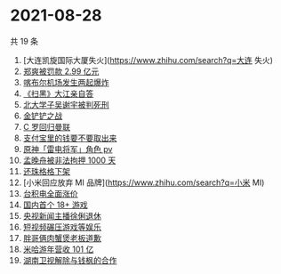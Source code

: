 # 2021-08-28

共 19 条

<!-- BEGIN -->
<!-- 最后更新时间 Sat Aug 28 2021 10:18:13 GMT+0800 (China Standard Time) -->

1. [大连凯旋国际大厦失火](https://www.zhihu.com/search?q=大连 失火)
1. [郑爽被罚款 2.99 亿元](https://www.zhihu.com/search?q=郑爽)
1. [喀布尔机场发生两起爆炸](https://www.zhihu.com/search?q=喀布尔机场)
1. [《扫黑》大江亲自答](https://www.zhihu.com/search?q=扫黑风暴)
1. [北大学子吴谢宇被判死刑](https://www.zhihu.com/search?q=吴谢宇)
1. [金铲铲之战](https://www.zhihu.com/search?q=金铲铲之战)
1. [C 罗回归曼联](https://www.zhihu.com/search?q=C罗)
1. [支付宝里的钱要不要取出来](https://www.zhihu.com/search?q=支付宝)
1. [原神「雷电将军」角色 pv](https://www.zhihu.com/search?q=原神)
1. [孟晚舟被非法拘押 1000 天](https://www.zhihu.com/search?q=孟晚舟)
1. [还珠格格下架](https://www.zhihu.com/search?q=还珠格格)
1. [小米回应放弃 MI 品牌](https://www.zhihu.com/search?q=小米 MI)
1. [台积电全面涨价](https://www.zhihu.com/search?q=台积电)
1. [国内首个 18+ 游戏](https://www.zhihu.com/search?q=光与夜之恋)
1. [央视新闻主播徐俐退休](https://www.zhihu.com/search?q=徐俐)
1. [短视频碾压游戏等娱乐](https://www.zhihu.com/search?q=短视频)
1. [胖哥俩肉蟹煲老板道歉](https://www.zhihu.com/search?q=胖哥俩肉蟹煲)
1. [米哈游年营收 101 亿](https://www.zhihu.com/search?q=米哈游)
1. [湖南卫视解除与钱枫的合作](https://www.zhihu.com/search?q=湖南卫视钱枫)

<!-- END -->
